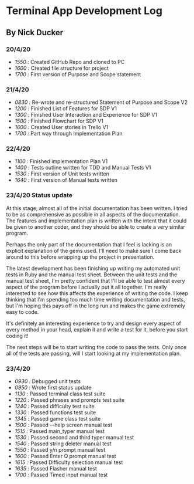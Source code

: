 # Terminal App Development Log

## By Nick Ducker

### 20/4/20
* *1550 :* Created GitHub Repo and cloned to PC
* *1600 :* Created file structure for project
* *1700 :* First version of Purpose and Scope statement

### 21/4/20
* *0830 :* Re-wrote and re-structured Statement of Purpose and Scope V2
* *1200 :* Finished List of Features for SDP V1
* *1300 :* Finished User Interaction and Experience for SDP V1
* *1500 :* Finished Flowchart for SDP V1
* *1600 :* Created User stories in Trello V1
* *1700 :* Part way through Implementation Plan

### 22/4/20
* *1100 :* Finished implementation Plan V1
* *1400 :* Tests outline written for TDD and Manual Tests V1
* *1530 :* First version of Unit tests written
* *1640 :* First version of Manual tests written

### 23/4/20 Status update
At this stage, almost all of the initial documentation has been written. I tried to be as comprehensive as possible in all aspects of the documentation. The features and implementation plan is written with the intent that it could be given to another coder, and they should be able to create a very similar program. 

Perhaps the only part of the documentation that I feel is lacking is an explicit explanation of the gems used. I'll need to make sure I come back around to this before wrapping up the project in presentation.

The latest development has been finishing up writing my automated unit tests in Ruby and the manual test sheet. Between the unit tests and the manual test sheet, I'm pretty confident that I'll be able to test almost every aspect of the program before I actually put it all together. I'm really interested to see how this affects the experience of writing the code. I keep thinking that I'm spending too much time writing documentation and tests, but I'm hoping this pays off in the long run and makes the game extremely easy to code.

It's definitely an interesting experience to try and design every aspect of every method in your head, explain it and write a test for it, before you start coding it!

The next steps will be to start writing the code to pass the tests. Only once all of the tests are passing, will I start looking at my implementation plan.

### 23/4/20
* *0930 :* Debugged unit tests
* *0950 :* Wrote first status update
* *1130 :* Passed terminal class test suite
* *1220 :* Passed phrases and prompts test suite
* *1240 :* Passed difficulty test suite
* *1330 :* Passed functions test suite
* *1345 :* Passed game class test suite
* *1500 :* Passed --help screen manual test
* *1515 :* Passed main_typer manual test
* *1530 :* Passed second and third typer manual test
* *1540 :* Passed string deleter manual test
* *1550 :* Passed y/n prompt manual test
* *1600 :* Passed Enter Q prompt manual test
* *1615 :* Passed Difficulty selection manual test
* *1635 :* Passed Flasher manual test
* *1700 :* Passed Timed input manual test
